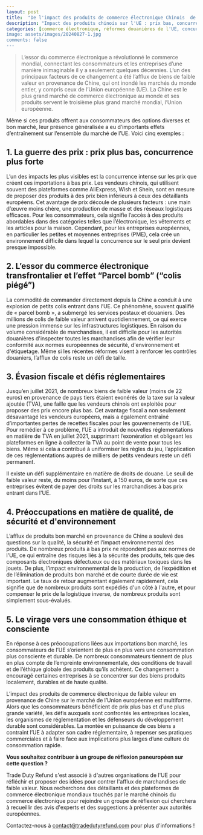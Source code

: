 ```yaml
---
layout: post
title:  "De l'impact des produits de commerce électronique Chinois  de faible valeur sur le marché de l'Union européenne"
description: "Impact des produits chinois sur l'UE : prix bas, concurrence accrue, défis réglementaires, qualité en question. Réponse de l'UE : vers une consommation plus durable."
categories: [commerce électronique, réformes douanières de l'UE, concurrence des prix, commerce international, taxes et droits de douane]
image: assets/images/20240827-1.jpg
comments: false
---
```

>L’essor du commerce électronique a révolutionné le commerce mondial, connectant les consommateurs et les entreprises d’une manière inimaginable il y a seulement quelques décennies. L’un des principaux facteurs de ce changement a été l’afflux de biens de faible valeur en provenance de Chine, qui ont inondé les marchés du monde entier, y compris ceux de l’Union européenne (UE). La Chine est le plus grand marché de commerce électronique au monde et ses produits servent le troisième plus grand marché mondial, l’Union européenne.

Même si ces produits offrent aux consommateurs des options diverses et bon marché, leur présence généralisée a eu d’importants effets d’entraînement sur l’ensemble du marché de l’UE. Voici cinq exemples : 

## 1. La guerre des prix : prix plus bas, concurrence plus forte 
L’un des impacts les plus visibles est la concurrence intense sur les prix que créent ces importations à bas prix. Les vendeurs chinois, qui utilisent souvent des plateformes comme AliExpress, Wish et Shein, sont en mesure de proposer des produits à des prix bien inférieurs à ceux des détaillants européens. Cet avantage de prix découle de plusieurs facteurs : une main d’œuvre moins chère, une production de masse et des réseaux logistiques efficaces. Pour les consommateurs, cela signifie l’accès à des produits abordables dans des catégories telles que l’électronique, les vêtements et les articles pour la maison. Cependant, pour les entreprises européennes, en particulier les petites et moyennes entreprises (PME), cela crée un environnement difficile dans lequel la concurrence sur le seul prix devient presque impossible. 

## 2. L’essor du commerce électronique transfrontalier et l’effet “Parcel bomb” (“colis piégé”) 
La commodité de commander directement depuis la Chine a conduit à une explosion de petits colis entrant dans l’UE. Ce phénomène, souvent qualifié de « parcel bomb », a submergé les services postaux et douaniers. Des millions de colis de faible valeur arrivent quotidiennement, ce qui exerce une pression immense sur les infrastructures logistiques. En raison du volume considérable de marchandises, il est difficile pour les autorités douanières d'inspecter toutes les marchandises afin de vérifier leur conformité aux normes européennes de sécurité, d'environnement et d'étiquetage. Même si les récentes réformes visent à renforcer les contrôles douaniers, l’afflux de colis reste un défi de taille. 

## 3. Évasion fiscale et défis réglementaires 
Jusqu’en juillet 2021, de nombreux biens de faible valeur (moins de 22 euros) en provenance de pays tiers étaient exonérés de la taxe sur la valeur ajoutée (TVA), une faille que les vendeurs chinois ont exploitée pour proposer des prix encore plus bas. Cet avantage fiscal a non seulement désavantagé les vendeurs européens, mais a également entraîné d’importantes pertes de recettes fiscales pour les gouvernements de l’UE. Pour remédier à ce problème, l’UE a introduit de nouvelles réglementations en matière de TVA en juillet 2021, supprimant l’exonération et obligeant les plateformes en ligne à collecter la TVA au point de vente pour tous les biens. Même si cela a contribué à uniformiser les règles du jeu, l’application de ces réglementations auprès de milliers de petits vendeurs reste un défi permanent. 

Il existe un défi supplémentaire en matière de droits de douane. Le seuil de faible valeur reste, du moins pour l'instant, à 150 euros, de sorte que ces entreprises évitent de payer des droits sur les marchandises à bas prix entrant dans l'UE.

## 4. Préoccupations en matière de qualité, de sécurité et d'environnement 
L’afflux de produits bon marché en provenance de Chine a soulevé des questions sur la qualité, la sécurité et l’impact environnemental des produits. De nombreux produits à bas prix ne répondent pas aux normes de l'UE, ce qui entraîne des risques liés à la sécurité des produits, tels que des composants électroniques défectueux ou des matériaux toxiques dans les jouets. De plus, l’impact environnemental de la production, de l’expédition et de l’élimination de produits bon marché et de courte durée de vie est important. Le taux de retour augmentant également rapidement, cela signifie que de nombreux produits sont expédiés d'un côté à l'autre, et pour compenser le prix de la logistique inverse, de nombreux produits sont simplement sous-évalués. 

## 5. Le virage vers une consommation éthique et consciente 
En réponse à ces préoccupations liées aux importations bon marché, les consommateurs de l’UE s’orientent de plus en plus vers une consommation plus consciente et durable. De nombreux consommateurs tiennent de plus en plus compte de l’empreinte environnementale, des conditions de travail et de l’éthique globale des produits qu’ils achètent. Ce changement a encouragé certaines entreprises à se concentrer sur des biens produits localement, durables et de haute qualité. 

L’impact des produits de commerce électronique de faible valeur en provenance de Chine sur le marché de l’Union européenne est multiforme. Alors que les consommateurs bénéficient de prix plus bas et d’une plus grande variété, les défis auxquels sont confrontés les entreprises locales, les organismes de réglementation et les défenseurs du développement durable sont considérables. La montée en puissance de ces biens a contraint l’UE à adapter son cadre réglementaire, à repenser ses pratiques commerciales et à faire face aux implications plus larges d’une culture de consommation rapide. 

**Vous souhaitez contribuer à un groupe de réflexion paneuropéen sur cette question ?**

Trade Duty Refund s'est associé à d'autres organisations de l'UE pour réfléchir et proposer des idées pour contrer l'afflux de marchandises de faible valeur. Nous recherchons des détaillants et des plateformes de commerce électronique mondiaux touchés par le marché chinois du commerce électronique pour rejoindre un groupe de réflexion qui cherchera à recueillir des avis d'experts et des suggestions à présenter aux autorités européennes.

Contactez-nous à [contact@tradedutyrefund.com](mailto:contact@tradedutyrefund.com) pour plus d'informations !
